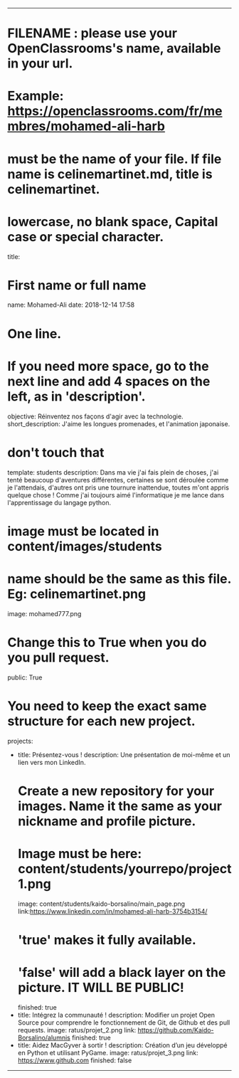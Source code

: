 ---

# FILENAME : please use your OpenClassrooms's name, available in your url.
# Example: https://openclassrooms.com/fr/membres/mohamed-ali-harb
# must be the name of your file. If file name is celinemartinet.md, title is celinemartinet.
# lowercase, no blank space, Capital case or special character.
title:

# First name or full name
name: Mohamed-Ali
date: 2018-12-14 17:58

# One line.
# If you need more space, go to the next line and add 4 spaces on the left, as in 'description'.
objective: Réinventez nos façons d'agir avec la technologie.
short_description: J'aime les longues promenades, et l'animation japonaise.

# don't touch that
template: students
description:
    Dans ma vie j'ai fais plein de choses, j'ai tenté beaucoup d'aventures différentes, certaines se sont déroulée comme je l'attendais, 
    d'autres ont pris une tournure inattendue, toutes m'ont appris quelque chose ! Comme j'ai toujours aimé l'informatique je me lance 
    dans l'apprentissage du langage python. 

# image must be located in content/images/students
# name should be the same as this file. Eg: celinemartinet.png
image: mohamed777.png

# Change this to True when you do you pull request.
public: True

# You need to keep the exact same structure for each new project.
projects:
  - title: Présentez-vous !
    description: Une présentation de moi-même et un lien vers mon LinkedIn.
    # Create a new repository for your images. Name it the same as your nickname and profile picture.
    # Image must be here: content/students/yourrepo/project1.png
    image: content/students/kaido-borsalino/main_page.png
    link:https://www.linkedin.com/in/mohamed-ali-harb-3754b3154/
    # 'true' makes it fully available.
    # 'false' will add a black layer on the picture. IT WILL BE PUBLIC!
    finished: true
  - title: Intégrez la communauté !
    description: Modifier un projet Open Source pour comprendre le fonctionnement de Git, de Github et des pull requests. 
    image: ratus/projet_2.png
    link: https://github.com/Kaido-Borsalino/alumnis
    finished: true
  - title: Aidez MacGyver à sortir !
    description: Création d’un jeu développé en Python et utilisant PyGame.
    image: ratus/projet_3.png
    link: https://www.github.com
    finished: false
---